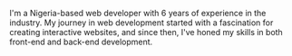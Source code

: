 I'm a Nigeria-based web developer with 6 years of experience in the industry.
My journey in web development started with a fascination for creating interactive websites,
and since then, I've honed my skills in both front-end and back-end development.
